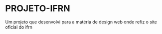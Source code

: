 # PROJETO-IFRN
Um projeto que desenvolvi para a matéria de design web onde refiz o site oficial do ifrn
